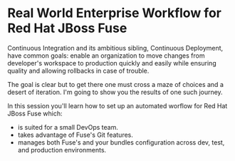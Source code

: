 Real World Enterprise Workflow for Red Hat JBoss Fuse
=====================================================

Continuous Integration and its ambitious sibling, Continuous Deployment, have common goals: enable an organization to move changes from developer's workspace to production quickly and easily while ensuring quality and allowing rollbacks in case of trouble.

The goal is clear but to get there one must cross a maze of choices and a desert of iteration. I'm going to show you the results of one such journey.

In this session you'll learn how to set up an automated worflow for Red Hat JBoss Fuse which:
* is suited for a small DevOps team.
* takes advantage of Fuse's Git features.
* manages both Fuse's and your bundles configuration across dev, test, and production environments.
